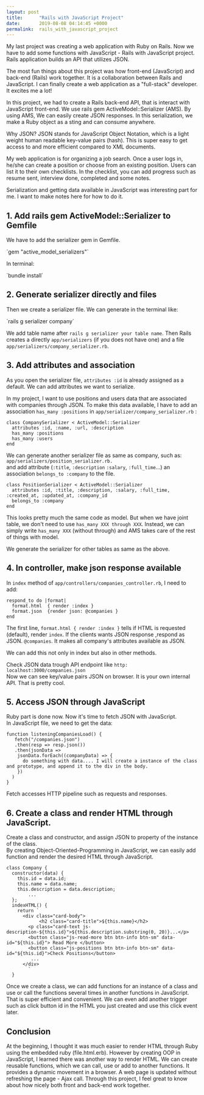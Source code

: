 ```yaml
---
layout: post
title:      "Rails with JavaScript Project"
date:       2019-08-08 04:14:45 +0000
permalink:  rails_with_javascript_project
---
```



<p>My last project was creating a web application with Ruby on Rails. Now we have to add some functions with JavaScript  - Rails with JavaScript project. Rails application builds an API that utilizes JSON.</p>

<p>The most fun things about this project was how front-end (JavaScript) and back-end (Rails) work together. It is a collaboration between Rails and JavaScript. I can finally create a web application as a "full-stack" developer. It excites me a lot!</p>

<p>In this project, we had to create a Rails back-end API, that is interact with JavaScript front-end. We use rails gem ActiveModel::Serializer (AMS). By using AMS, We can easily create JSON responses. In this serialization, we make a Ruby object as a sting and can consume anywhere.</p>

<p>Why JSON? JSON stands for JavaScript Object Notation, which is a light weight human readable key-value pairs (hash). This is super easy to get access to and more efficient compared to XML documents.</p>

<p>My web application is for organizing a job search. Once a user logs in, he/she can create a position or choose from an existing position. Users can list it to their own checklists. In the checklist, you can add progress such as resume sent, interview done, completed and some notes.</p>

<p>Serialization and getting data available in JavaScript was interesting part for me. I want to make notes here for how to do it.</p>

## 1. Add rails gem ActiveModel::Serializer to Gemfile
<p>We have to add the serializer gem in Gemfile.</p>
`gem "active_model_serializers"`

<p>In terminal:</p>
`bundle install`


## 2. Generate serializer directly and files
<p>Then we create a serializer file. We can generate in the terminal like:</p>
`rails g serializer company`

<p>We add table name after <code class="highlighter-rouge">rails g serializer your table name</code>.
Then Rails creates a directly <code class="highlighter-rouge">app/serializers</code> (if you does not have one) and a file <code class="highlighter-rouge">app/serializers/company_serializer.rb</code>.</p>

## 3. Add attributes and association
<p>As you open the serializer file, <code class="highlighter-rouge">attributes :id</code> is already assigned as a default. We can add attributes we want to serialize.</p>

<p>In my project, I want to use positions and users data that are associated with companies through JSON. To make this data available, I have to add an association <code class="highlighter-rouge">has_many :positions</code> in <code class="highlighter-rouge">app/serializer/company_serializer.rb</code> :</p>


```
class CompanySerializer < ActiveModel::Serializer
  attributes :id, :name, :url, :description
  has_many :positions
  has_many :users
end
```

<p>We can generate another serializer file as same as company, such as: <br>
<code class="highlighter-rouge">app/serializers/position_serializer.rb.</code><br>
and add attribute (<code class="highlighter-rouge">:title</code>, <code class="highlighter-rouge">:description</code> <code class="highlighter-rouge">:salary</code>, <code class="highlighter-rouge">:full_time</code>...) an association <code class="highlighter-rouge">belongs_to :company</code> to the file.</p>

```
class PositionSerializer < ActiveModel::Serializer
  attributes :id, :title, :description, :salary, :full_time, :created_at, :updated_at, :company_id
  belongs_to :company
end
```

<p>This looks pretty much the same code as model. But when we have joint table, we don't need to use <code class="highlighter-rouge">has_many XXX through XXX</code>. Instead, we can simply write <code class="highlighter-rouge">has_many XXX</code> (without through) and AMS takes care of the rest of things with model. </p>

<p>We generate the serializer for other tables as same as the above.</p>

## 4. In controller,  make json response available
<p>In <code class="highlighter-rouge">index</code> method of <code class="highlighter-rouge">app/controllers/companies_controller.rb</code>, I need to add:</p>

```
respond_to do |format|
  format.html  { render :index }
  format.json  {render json: @companies }
end
```

<p>The first line, <code class="highlighter-rouge">format.html { render :index }</code> tells if HTML is requested (default), render <code class="highlighter-rouge">index</code>. If the clients wants JSON response ,respond as JSON. <code class="highlighter-rouge">@companies</code>. It makes all company's attributes available as JSON.</p>

<p>We can add this not only in index but also in other methods.</p>

<p>Check JSON data trough API endpoint like <code class="highlighter-rouge">http: localhost:3000/companies.json</code><br>
Now we can see key/value pairs JSON on browser. It is your own internal API. That is pretty cool.</p>

## 5. Access JSON through JavaScript
<p>Ruby part is done now. Now it's time to fetch JSON with JavaScript.<br>
In JavaScript file, we need to get the data:</p>

```
function listeningCompaniesLoad() {
   fetch("/companies.json")
   .then(resp => resp.json())
   .then(jsonData =>
    jsonData.forEach((companyData) => {
      do something with data.... I will create a instance of the class and prototype, and append it to the div in the body.
    })
  )
}
```

<p>Fetch accesses HTTP pipeline such as requests and responses.</p>


## 6. Create a class and render HTML through JavaScript.
<p>Create a class and constructor, and assign JSON to property of the instance of the class.<br>
By creating Object-Oriented-Programming in JavaScript, we can easily add function and render the desired HTML through JavaScript. </p>

```
class Company {
  constructor(data) {
    this.id = data.id;
    this.name = data.name;
    this.description = data.description;
		...
  };
  indexHTML() {
    return `
      <div class="card-body">
		    <h2 class="card-title">${this.name}</h2>
        <p class="card-text js-description-${this.id}">${this.description.substring(0, 20)}...</p>
        <button class="js-read-more btn btn-info btn-sm" data-id="${this.id}"> Read More </button>
        <button class="js-positions btn btn-info btn-sm" data-id="${this.id}">Check Positions</button>
         ...
      </div>
		`
  }
```

<p>Once we create a class, we can add functions for an instance of a class and use or call the functions several times in another functions in JavaScript. That is super efficient and convenient. We can even add another trigger such as click button id in the HTML you just created and use this click event later.</p>

## Conclusion
<p>At the beginning, I thought it was much easier to render HTML through Ruby using the embedded ruby (file.html.erb). However by creating OOP in JavaScript, I learned there was another way to render HTML. We can create reusable functions, which we can call, use or add to another functions. It provides a dynamic movement in a browser. A web page is updated without refreshing the page  - Ajax call. Through this project, I feel great to know about how nicely both front and back-end work together. </p>
